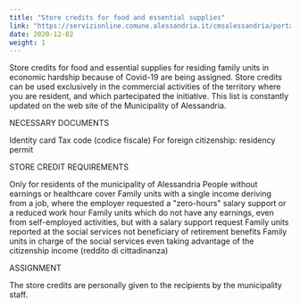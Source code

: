 ```yaml
---
title: "Store credits for food and essential supplies"
link: "https://servizionline.comune.alessandria.it/cmsalessandria/portale/contactcenter/istanzeonline.aspx?IDNODE&IDC=25&IDR&CW=SESO&fbclid=IwAR3BDt9ksN0CNNGGrn72Vdd09wgZ5FcnoBUz3LpkNBFr07UJga3Opaw8tZk"
date: 2020-12-02
weight: 1
---
```


Store credits for food and essential supplies for residing family units in economic hardship because of Covid-19 are being assigned.
Store credits can be used exclusively in the commercial activities of the territory where you are resident, and which partecipated the initiative.
This list is constantly updated on the web site of the Municipality of Alessandria.


NECESSARY DOCUMENTS

Identity card
Tax code (codice fiscale)
For foreign citizenship: residency permit

STORE CREDIT REQUIREMENTS

Only for residents of the municipality of Alessandria
People without earnings or healthcare cover
Family units with a single income deriving from a job, where the employer requested a "zero-hours" salary support or a reduced work hour
Family units which do not have any earnings, even from self-employed activities, but with a salary support request
Family units reported at the social services not beneficiary of retirement benefits
Family units in charge of the social services even taking advantage of the citizenship income (reddito di cittadinanza)

ASSIGNMENT

The store credits are personally given to the recipients by the municipality staff.

